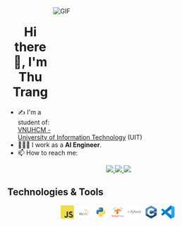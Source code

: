 <img alt="GIF" align="right" src="https://media.giphy.com/media/2IudUHdI075HL02Pkk/giphy.gif" width="400px" height="270" />

<h1 align="center">Hi there 👋, I'm Thu Trang</h1>

- ✍ I'm a student of: [VNUHCM - University of Information Technology](https://www.uit.edu.vn/) (UIT)
- 👨🏻‍💻 I work as a **AI Engineer**.
- 📫 How to reach me: 
<p align="center">
  <a href="https://www.facebook.com/dththutrang/" alt="Facebook">
    <img src="https://img.icons8.com/fluent/48/000000/facebook-new.png" target="_blank" />
  </a> 
  <a href="https://github.com/DoThiThuTrang" alt="Github">
    <img src="https://img.icons8.com/fluent/48/000000/github.png"/>
  </a>
  <a href="mailto:dothithutrangntk@gmail.com" alt="Email">
    <img src="https://img.icons8.com/fluent/48/000000/mailing.png"/>
  </a>
</p>

## Technologies & Tools

<div align="center">
  <code><img height="30" src="https://raw.githubusercontent.com/github/explore/80688e429a7d4ef2fca1e82350fe8e3517d3494d/topics/javascript/javascript.png"></code>&nbsp;
  <code><img height="30" src="https://github.com/github/explore/blob/bdb16798c8e64ee4111cc080b0a4afcc0adf7136/topics/mysql/mysql.png"></code>&nbsp;
  <code><img height="30" src="https://github.com/github/explore/blob/bdb16798c8e64ee4111cc080b0a4afcc0adf7136/topics/python/python.png"></code>&nbsp;
  <code><img height="30" src="https://github.com/github/explore/blob/bdb16798c8e64ee4111cc080b0a4afcc0adf7136/topics/tensorflow/tensorflow.png"></code>&nbsp;
  <code><img height="30" src="https://github.com/github/explore/blob/bdb16798c8e64ee4111cc080b0a4afcc0adf7136/topics/pytorch/pytorch.png"></code>&nbsp;
  <code><img height="30" src="https://github.com/github/explore/blob/bdb16798c8e64ee4111cc080b0a4afcc0adf7136/topics/cpp/cpp.png"></code>&nbsp;
  <code><img height="30" src="https://raw.githubusercontent.com/github/explore/80688e429a7d4ef2fca1e82350fe8e3517d3494d/topics/visual-studio-code/visual-studio-code.png"></code>&nbsp;
</div>
